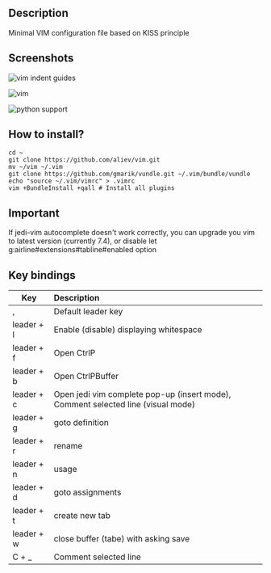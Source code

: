 ## Description

Minimal VIM configuration file based on KISS principle

## Screenshots

![vim indent guides](https://dl.dropboxusercontent.com/u/5837324/vim/vim-indent-guides.png "Vim with indent guides and trailing characters")

![vim](https://dl.dropboxusercontent.com/u/5837324/vim/vim.png "Vim")

![python support](https://dl.dropboxusercontent.com/u/5837324/vim/vim-python.png "Python support")

## How to install?

```
cd ~
git clone https://github.com/aliev/vim.git
mv ~/vim ~/.vim
git clone https://github.com/gmarik/vundle.git ~/.vim/bundle/vundle
echo "source ~/.vim/vimrc" > .vimrc
vim +BundleInstall +qall # Install all plugins
```
## Important

If jedi-vim autocomplete doesn't work correctly, you can upgrade you vim to latest version (currently 7.4), or disable let g:airline#extensions#tabline#enabled option 

## Key bindings

| Key        | Description
| ---------- |:---------------------------------------------------------------
| ,          | Default leader key
| leader + l | Enable (disable) displaying whitespace
| leader + f | Open CtrlP
| leader + b | Open CtrlPBuffer
| leader + c | Open jedi vim complete pop-up (insert mode), Comment selected line (visual mode)
| leader + g | goto definition
| leader + r | rename
| leader + n | usage
| leader + d | goto assignments
| leader + t | create new tab
| leader + w | close buffer (tabe) with asking save
| C + _      | Comment selected line
